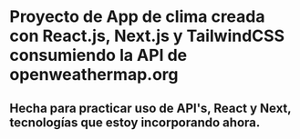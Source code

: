 <h1> Proyecto de App de clima creada con React.js, Next.js y TailwindCSS consumiendo la API de openweathermap.org</h1>

<h2> Hecha para practicar uso de API's, React y Next, tecnologías que estoy incorporando ahora. </h2>
